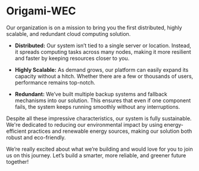# Origami-WEC

Our organization is on a mission to bring you the first distributed, highly scalable, and redundant cloud computing solution.

- **Distributed:** Our system isn’t tied to a single server or location. Instead, it spreads computing tasks across many nodes, making it more resilient and faster by keeping resources closer to you.

- **Highly Scalable:** As demand grows, our platform can easily expand its capacity without a hitch. Whether there are a few or thousands of users, performance remains top-notch.

- **Redundant:** We’ve built multiple backup systems and fallback mechanisms into our solution. This ensures that even if one component fails, the system keeps running smoothly without any interruptions.

Despite all these impressive characteristics, our system is fully sustainable. We're dedicated to reducing our environmental impact by using energy-efficient practices and renewable energy sources, making our solution both robust and eco-friendly.

We’re really excited about what we’re building and would love for you to join us on this journey. Let’s build a smarter, more reliable, and greener future together!
